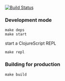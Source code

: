 [![Build Status](https://drone.zabelin.hz.aidbox.dev/api/badges/letzabelin/onboarding/status.svg)](https://drone.zabelin.hz.aidbox.dev/letzabelin/onboarding)

### Development mode
```
make deps
make start
```
start a ClojureScript REPL
```
make repl
```
### Building for production

```
make build
```
